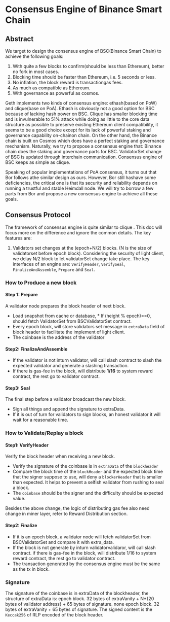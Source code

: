 # Consensus Engine of Binance Smart Chain

## Abstract
We target to design the consensus engine of BSC(Binance Smart Chain) to achieve the following goals:
1. With quite a few blocks to confirm(should be less than Ethereum), better no fork in most cases.
2. Blocking time should be faster than Ethereum, i.e. 5 seconds or less.
3. No inflation, the block reward is transactiongas fees.
4. As much as compatible as Ethereum.
5. With governance as powerful as cosmos.

Geth implements two kinds of consensus engine: ethash(based on PoW) and clique(base on PoA). Ethash is obviously not a good option for BSC because of lacking hash power on BSC. Clique has smaller blocking time and is invulnerable to 51% attack while doing as little to the core data structure as possible to preserve existing Ethereum client compatibility,  it seems to be a good choice except for its lack of powerful staking and governance capability on-chainon chain.  On the other hand, the Binance chain is built on Cosmos which does have a perfect staking and governance mechanism. Naturally, we try to propose a consensus engine that:
Binance chain does the staking and governance parts for BSC.
ValidatorSet change of BSC is updated through interchain communication.
Consensus engine of BSC keeps as simple as clique.

Speaking of popular implementations of PoA consensus, it turns out that Bor follows athe similar design as ours. However, Bor still hashave some deficiencies, the critical one is that its security and reliability depends on running a trustful and stable Heimdall node.  We will try to borrow a few parts from Bor and   propose a new consensus engine to achieve all these goals.





## Consensus Protocol

The framework of consensus engine is quite similar to clique . This doc will focus more on the difference and ignore the common details. The key features are:

1. Validators set changes at the (epoch+N/2) blocks. (N is the size of validatorset before epoch block). Considering the security of light client, we delay N/2 block to let validatorSet change take place. 
   The key interfaces of an engine are: `VerifyHeader`, `VerifySeal`, `FinalizeAndAssemble`, `Prepare` and `Seal`.

### How to Produce a new block

#### Step 1: Prepare
A validator node prepares the block header of next block. 
* Load snapshot from cache or database, 
		* If (height % epoch)==0, should fetch ValidatorSet from BSCValidatorSet contract.
*  Every epoch block, will store validators set message in `extraData` field of block header to facilitate the implement of light client.
* The coinbase is the address of the validator

#### Step2: FinalizeAndAssemble

* If the validator is not inturn validator, will call slash contract to slash the expected validator and generate a slashing transaction.
* If there is gas-fee in the block, will distribute **1/16** to system reward contract, the rest go to validator contract.

#### Step3: Seal
The final step before a validator broadcast the new block.
* Sign all things and append the signature to extraData.
* If it is out of turn for validators to sign blocks, an honest validator it will wait for a reasonable time.

### How to Validate/Replay a block

#### Step1: VerifyHeader
Verify the block header when receiving a new block.

* Verify the signature of the coinbase is in `extraData` of the `blockheader`
* Compare the block time of the `blockHeader` and the expected block time that the signer suppose to use, will deny a `blockerHeader` that is smaller than expected. It helps to prevent a selfish validator from rushing to seal a block.
* The `coinbase` should be the signer and the difficulty should be expected value.

Besides the above change, the logic of distributing gas fee also need change in miner layer, refer to Reward Distribution section.

#### Step2: Finalize

* If it is an epoch block, a validator node will fetch validatorSet from BSCValidatorSet and compare it with extra_data.
* If the block is not generate by inturn validatorvalidaror, will call slash contract.
if there is gas-fee in the block, will distribute 1/16 to system reward contract, the rest go to validator contract.
* The transaction generated by the consensus engine must be the same as the tx in block.

### Signature
The signature of the coinbase is in extraData of the blockheader, the structure of extraData is:
epoch block. 32 bytes of extraVanity + N*{20 bytes of validator address} + 65 bytes of signature.
none epoch block. 32 bytes of extraVanity + 65 bytes of signature.
The signed content is the `Keccak256` of RLP encoded of the block header.
